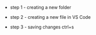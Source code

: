 * step 1 - creating a new folder

* step 2 - creating a new file in VS Code

* step 3 - saving changes ctrl+s